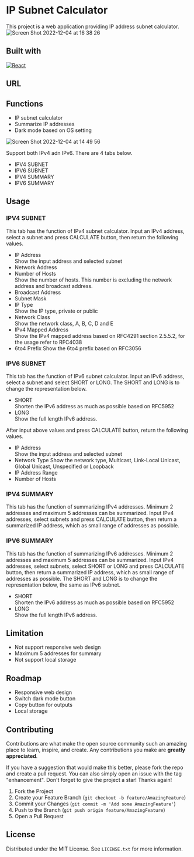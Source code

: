 # IP Subnet Calculator

This project is a web application providing IP address subnet calculator.
![Screen Shot 2022-12-04 at 16 38 26](https://user-images.githubusercontent.com/6548931/205479728-da534955-88e5-4911-a17a-6a71c931da38.png)

## Built with

[![React][react.js]][react-url]

## URL

## Functions

-   IP subnet calculator
-   Summarize IP addresses
-   Dark mode based on OS setting

![Screen Shot 2022-12-04 at 14 49 56](https://user-images.githubusercontent.com/6548931/205476818-8fb6dfdc-4fb4-43fd-ba9e-a4ffd6ffc695.png)

Support both IPv4 adn IPv6. There are 4 tabs below.

-   IPV4 SUBNET
-   IPV6 SUBNET
-   IPV4 SUMMARY
-   IPV6 SUMMARY

## Usage

### IPV4 SUBNET

This tab has the function of IPv4 subnet calculator.
Input an IPv4 address, select a subnet and press CALCULATE button, then return the following values.

-   IP Address  
    Show the input address and selected subnet
-   Network Address
-   Number of Hosts  
    Show the number of hosts. This number is excluding the network address and broadcast address.
-   Broadcast Address
-   Subnet Mask
-   IP Type  
    Show the IP type, private or public
-   Network Class  
    Show the network class, A, B, C, D and E
-   IPv4 Mapped Address  
    Show the IPv4 mapped address based on RFC4291 section 2.5.5.2, for the usage refer to RFC4038
-   6to4 Prefix
    Show the 6to4 prefix based on RFC3056

### IPV6 SUBNET

This tab has the function of IPv6 subnet calculator.
Input an IPv6 address, select a subnet and select SHORT or LONG. The SHORT and LONG is to change the representation below.

-   SHORT  
    Shorten the IPv6 address as much as possible based on RFC5952
-   LONG  
    Show the full length IPv6 address.

After input above values and press CALCULATE button, return the following values.

-   IP Address  
    Show the input address and selected subnet
-   Network Type
    Show the network type, Multicast, Link-Local Unicast, Global Unicast, Unspecified or Loopback
-   IP Address Range
-   Number of Hosts

### IPV4 SUMMARY

This tab has the function of summarizing IPv4 addresses. Minimum 2 addresses and maximum 5 addresses can be summarized.
Input IPv4 addresses, select subnets and press CALCULATE button, then return a summarized IP address, which as small range of addresses as possible.

### IPV6 SUMMARY

This tab has the function of summarizing IPv6 addresses. Minimum 2 addresses and maximum 5 addresses can be summarized.
Input IPv4 addresses, select subnets, select SHORT or LONG and press CALCULATE button, then return a summarized IP address, which as small range of addresses as possible. The SHORT and LONG is to change the representation below, the same as IPv6 subnet.

-   SHORT  
    Shorten the IPv6 address as much as possible based on RFC5952
-   LONG  
    Show the full length IPv6 address.

## Limitation

-   Not support responsive web design
-   Maximum 5 addresses for summary
-   Not support local storage

## Roadmap

-   Responsive web design
-   Switch dark mode button
-   Copy button for outputs
-   Local storage

## Contributing

Contributions are what make the open source community such an amazing place to learn, inspire, and create. Any contributions you make are **greatly appreciated**.

If you have a suggestion that would make this better, please fork the repo and create a pull request. You can also simply open an issue with the tag "enhancement".
Don't forget to give the project a star! Thanks again!

1. Fork the Project
2. Create your Feature Branch (`git checkout -b feature/AmazingFeature`)
3. Commit your Changes (`git commit -m 'Add some AmazingFeature'`)
4. Push to the Branch (`git push origin feature/AmazingFeature`)
5. Open a Pull Request

## License

Distributed under the MIT License. See `LICENSE.txt` for more information.

<!-- MARKDOWN LINKS & IMAGES -->
<!-- https://www.markdownguide.org/basic-syntax/#reference-style-links -->

[react.js]: https://img.shields.io/badge/React-20232A?style=for-the-badge&logo=react&logoColor=61DAFB
[react-url]: https://reactjs.org/
